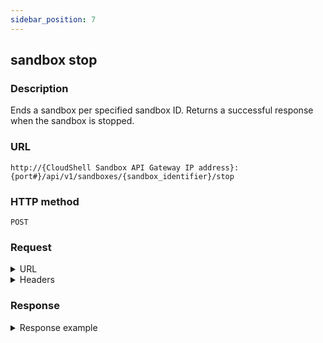 ```yaml
---
sidebar_position: 7
---
```


## sandbox stop

### Description

Ends a sandbox per specified sandbox ID. Returns a successful response when the sandbox is stopped.

### URL

`http://{CloudShell Sandbox API Gateway IP address}:{port#}/api/v1/sandboxes/{sandbox_identifier}/stop`

### HTTP method

`POST`

### Request

<details>
<summary>URL</summary>

| Parameter | Description/Comments |
| --- | --- |
| `sandbox_identifier` | The id of the sandbox (`string`). <br/> :::note You can get the sandbox ID from the [sandboxes](https://help.quali.com/Online%20Help/0.0/Portal/Content/API/RefGuides/Sndbx-REST-API/REST-API-V1-Ref-Guide.htm?tocpath=CloudShell%20API%20Guide%7CCloudShell%20Sandbox%20API%7C_____2#sandboxe) method, [blueprint start](https://help.quali.com/Online%20Help/0.0/Portal/Content/API/RefGuides/Sndbx-REST-API/REST-API-V1-Ref-Guide.htm?tocpath=CloudShell%20API%20Guide%7CCloudShell%20Sandbox%20API%7C_____2#blueprin2) method, and from the sandbox ID segment in the CloudShell Portal URL.
::: |
</details>

<details>
<summary>Headers</summary>

Example header format for the `sandbox stop` method:

`Authorization: Basic <authorization token returned from the login method>`

`Content-Type: application/json`

</details>

### Response

<details>
<summary>Response example</summary>

A successful response is displayed when the `sandbox stop` method ends the sandbox:

```javascript
{
   "result":"success",
   "_links":{
      "all":{
         "href":"/sandboxes",
         "method":"GET"
      }
   }
}
```
</details>

